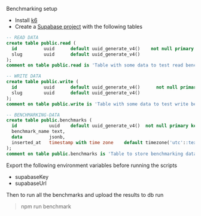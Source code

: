 Benchmarking setup

- Install [k6](https://k6.io/docs/getting-started/installation)
- Create a [Supabase project](https://app.supabase.io/) with the following tables

```sql
-- READ DATA
create table public.read (
  id          uuid      default uuid_generate_v4()    not null primary key,
  slug        uuid      default uuid_generate_v4()
);
comment on table public.read is 'Table with some data to test read benchmarking';

-- WRITE DATA
create table public.write (
  id          uuid      default uuid_generate_v4()      not null primary key,
  slug        uuid      default uuid_generate_v4()
);
comment on table public.write is 'Table with some data to test write benchmarking';

-- BENCHMARKING-DATA
create table public.benchmarks (
  id            uuid    default uuid_generate_v4()  not null primary key,
  benchmark_name text,
  data          jsonb,
  inserted_at   timestamp with time zone    default timezone('utc'::text, now()) not null
);
comment on table public.benchmarks is 'Table to store benchmarking data';
```

Export the following environment variables before running the scripts

- supabaseKey
- supabaseUrl

Then to run all the benchmarks and upload the results to db run

> npm run benchmark
